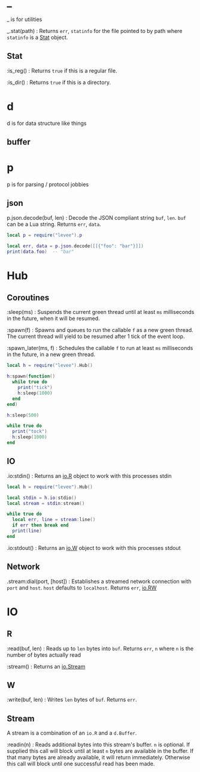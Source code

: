 # \_

\_ is for utilities

\_.stat(path)
: Returns `err`, `statinfo` for the file pointed to by path where `statinfo` is
  a [Stat](#stat) object.

## Stat

:is_reg()
: Returns `true` if this is a regular file.

:is_dir()
: Returns `true` if this is a directory.

# d

d is for data structure like things

## buffer

# p

p is for parsing / protocol jobbies

## json

p.json.decode(buf, len)
: Decode the JSON compliant string `buf`, `len`. `buf` can be a Lua string.
  Returns `err`, `data`.

```lua
local p = require("levee").p

local err, data = p.json.decode([[{"foo": "bar"}]])
print(data.foo)  -- "bar"
```

# Hub

## Coroutines

:sleep(ms)
: Suspends the current green thread until at least `ms` milliseconds in the
  future, when it will be resumed.

:spawn(f)
: Spawns and queues to run the callable `f` as a new green thread. The current
  thread will yield to be resumed after 1 tick of the event loop.

:spawn_later(ms, f)
: Schedules the callable `f` to run at least `ms` milliseconds in the future,
  in a new green thread.

```lua
local h = require("levee").Hub()

h:spawn(function()
  while true do
    print("tick")
    h:sleep(1000)
  end
end)

h:sleep(500)

while true do
  print("tock")
  h:sleep(1000)
end
```

## IO

.io:stdin()
: Returns an [io.R](#r) object to work with this processes stdin

```lua
local h = require("levee").Hub()

local stdin = h.io:stdio()
local stream = stdin:stream()

while true do
  local err, line = stream:line()
  if err then break end
  print(line)
end
```

.io:stdout()
: Returns an [io.W](#w) object to work with this processes stdout


## Network

.stream:dial(port, [host])
: Establishes a streamed network connection with `port` and `host`. `host`
  defaults to `localhost`. Returns `err`, [io.RW](#io)

# IO

## R

:read(buf, len)
: Reads up to `len` bytes into `buf`. Returns `err`, `n` where `n` is the
  number of bytes actually read

:stream()
: Returns an [io.Stream](#io)

## W

:write(buf, len)
: Writes `len` bytes of `buf`. Returns `err`.

## Stream

A stream is a combination of an `io.R` and a `d.Buffer`.

:readin(n)
: Reads additional bytes into this stream's buffer. `n` is optional. If
  supplied this call will block until at least `n` bytes are available in the
  buffer. If that many bytes are already available, it will return immediately.
  Otherwise this call will block until one successful read has been made.
